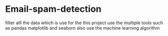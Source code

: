 # Email-spam-detection
filter alll the data which is use for the this project 
use the multiple tools such as pandas matplotlib and seaborn 
also use the machine learning algorithm 
